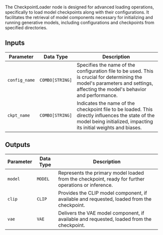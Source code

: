 The CheckpointLoader node is designed for advanced loading operations, specifically to load model checkpoints along with their configurations. It facilitates the retrieval of model components necessary for initializing and running generative models, including configurations and checkpoints from specified directories.

## Inputs

| Parameter    | Data Type | Description |
|--------------|--------------|-------------|
| `config_name` | `COMBO[STRING]` | Specifies the name of the configuration file to be used. This is crucial for determining the model's parameters and settings, affecting the model's behavior and performance. |
| `ckpt_name`  | `COMBO[STRING]` | Indicates the name of the checkpoint file to be loaded. This directly influences the state of the model being initialized, impacting its initial weights and biases. |

## Outputs

| Parameter | Data Type | Description |
|-----------|-------------|-------------|
| `model`   | `MODEL`     | Represents the primary model loaded from the checkpoint, ready for further operations or inference. |
| `clip`    | `CLIP`      | Provides the CLIP model component, if available and requested, loaded from the checkpoint. |
| `vae`     | `VAE`       | Delivers the VAE model component, if available and requested, loaded from the checkpoint. |
